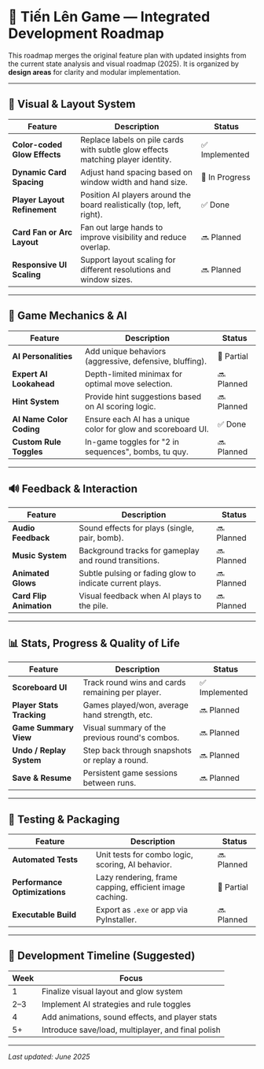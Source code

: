 # 🎯 Tiến Lên Game — Integrated Development Roadmap

This roadmap merges the original feature plan with updated insights from the current state analysis and visual roadmap (2025). It is organized by **design areas** for clarity and modular implementation.

---

## 🎨 Visual & Layout System

| Feature | Description | Status |
|--------|-------------|--------|
| **Color-coded Glow Effects** | Replace labels on pile cards with subtle glow effects matching player identity. | ✅ Implemented |
| **Dynamic Card Spacing** | Adjust hand spacing based on window width and hand size. | 🔄 In Progress |
| **Player Layout Refinement** | Position AI players around the board realistically (top, left, right). | ✅ Done |
| **Card Fan or Arc Layout** | Fan out large hands to improve visibility and reduce overlap. | 🔜 Planned |
| **Responsive UI Scaling** | Support layout scaling for different resolutions and window sizes. | 🔜 Planned |

---

## 🧠 Game Mechanics & AI

| Feature | Description | Status |
|--------|-------------|--------|
| **AI Personalities** | Add unique behaviors (aggressive, defensive, bluffing). | 🔄 Partial |
| **Expert AI Lookahead** | Depth-limited minimax for optimal move selection. | 🔜 Planned |
| **Hint System** | Provide hint suggestions based on AI scoring logic. | 🔜 Planned |
| **AI Name Color Coding** | Ensure each AI has a unique color for glow and scoreboard UI. | ✅ Done |
| **Custom Rule Toggles** | In-game toggles for "2 in sequences", bombs, tu quy. | 🔜 Planned |

---

## 🔊 Feedback & Interaction

| Feature | Description | Status |
|--------|-------------|--------|
| **Audio Feedback** | Sound effects for plays (single, pair, bomb). | 🔜 Planned |
| **Music System** | Background tracks for gameplay and round transitions. | 🔜 Planned |
| **Animated Glows** | Subtle pulsing or fading glow to indicate current plays. | 🔜 Planned |
| **Card Flip Animation** | Visual feedback when AI plays to the pile. | 🔜 Planned |

---

## 📊 Stats, Progress & Quality of Life

| Feature | Description | Status |
|--------|-------------|--------|
| **Scoreboard UI** | Track round wins and cards remaining per player. | ✅ Implemented |
| **Player Stats Tracking** | Games played/won, average hand strength, etc. | 🔜 Planned |
| **Game Summary View** | Visual summary of the previous round's combos. | 🔜 Planned |
| **Undo / Replay System** | Step back through snapshots or replay a round. | 🔜 Planned |
| **Save & Resume** | Persistent game sessions between runs. | 🔜 Planned |

---

## 🧪 Testing & Packaging

| Feature | Description | Status |
|--------|-------------|--------|
| **Automated Tests** | Unit tests for combo logic, scoring, AI behavior. | 🔜 Planned |
| **Performance Optimizations** | Lazy rendering, frame capping, efficient image caching. | 🔄 Partial |
| **Executable Build** | Export as `.exe` or app via PyInstaller. | 🔜 Planned |

---

## 📅 Development Timeline (Suggested)

| Week | Focus |
|------|-------|
| 1 | Finalize visual layout and glow system |
| 2–3 | Implement AI strategies and rule toggles |
| 4 | Add animations, sound effects, and player stats |
| 5+ | Introduce save/load, multiplayer, and final polish |

---

_Last updated: June 2025_